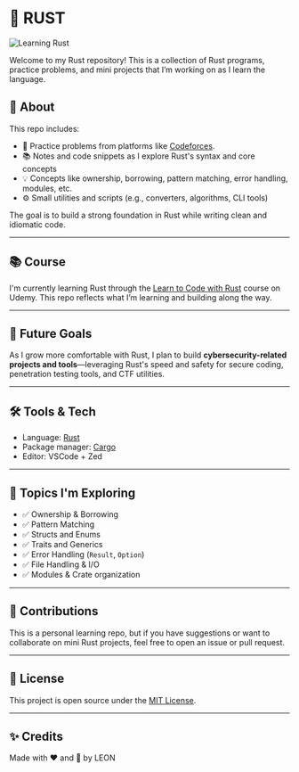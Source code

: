 # 🦀 RUST

![Learning Rust]([https://media.giphy.com/media/LmNwrBhejkK9EFP504/giphy.gif](https://cdnb.artstation.com/p/assets/images/images/042/806/685/original/terrified-of-ice-cream-ferrisrust-frame.gif?1635480129))

Welcome to my Rust repository! This is a collection of Rust programs, practice problems, and mini projects that I’m working on as I learn the language.

## 🚀 About

This repo includes:

- 🧪 Practice problems from platforms like [Codeforces](https://codeforces.com).
- 📚 Notes and code snippets as I explore Rust's syntax and core concepts
- 💡 Concepts like ownership, borrowing, pattern matching, error handling, modules, etc.
- ⚙️ Small utilities and scripts (e.g., converters, algorithms, CLI tools) 

The goal is to build a strong foundation in Rust while writing clean and idiomatic code.

---

## 📚 Course

I'm currently learning Rust through the [Learn to Code with Rust](https://www.udemy.com/course/learn-to-code-with-rust/) course on Udemy. This repo reflects what I’m learning and building along the way.

---

## 🔐 Future Goals

As I grow more comfortable with Rust, I plan to build **cybersecurity-related projects and tools**—leveraging Rust's speed and safety for secure coding, penetration testing tools, and CTF utilities.

---

## 🛠️ Tools & Tech

- Language: [Rust](https://www.rust-lang.org/)
- Package manager: [Cargo](https://doc.rust-lang.org/cargo/)
- Editor: VSCode + Zed

---

## 🧠 Topics I'm Exploring

- ✅ Ownership & Borrowing
- ✅ Pattern Matching
- ✅ Structs and Enums
- ✅ Traits and Generics
- ✅ Error Handling (`Result`, `Option`)
- ✅ File Handling & I/O
- ✅ Modules & Crate organization

---



## 🤝 Contributions

This is a personal learning repo, but if you have suggestions or want to collaborate on mini Rust projects, feel free to open an issue or pull request.

---

## 📜 License

This project is open source under the [MIT License](LICENSE).

---

## ✨ Credits

Made with ❤️ and 🦀 by LEON
```

